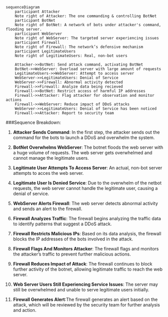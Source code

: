```mermaid
sequenceDiagram
    participant Attacker
    Note right of Attacker: The one commanding & controlling BotNet
    participant BotNet
    Note right of BotNet: A network of bots under attacker's command, flooding server.
    participant WebServer
    Note right of WebServer: The targeted server experiencing issues
    participant Firewall
    Note right of Firewall: The network’s defensive mechanism 
    participant LegitimateUsers
    Note right of LegitimateUsers: Real, non-bot users

    Attacker->>BotNet: Send attack command, activating BotNet
    BotNet->>WebServer: Overload server with large amount of requests
    LegitimateUsers->>WebServer: Attempt to access server
    WebServer->>LegitimateUsers: Denial of Service 
    WebServer->>Firewall: Abnormal activity detected
    Firewall->>Firewall: Analyze data being recieved
    Firewall->>BotNet: Restrict access of harmful IP addresses
    Firewall->>Attacker: Flag attacker for observation and monitor actions
    Firewall->>WebServer: Reduce impact of DDoS attacks
    WebServer->>LegitimateUsers: Denial of Service has been noticed
    Firewall->>Attacker: Report to security team

```

###Sequence Breakdown: 
1. **Attacker Sends Command**: In the first step, the attacker sends out the command for the bots to launch a DDoS and overwhelm the system. 
  
2. **BotNet Overwhelms WebServer**: The botnet floods the web server with a huge volume of requests. The web server gets overwhelmed and cannot manage the legitimate users.

3. **Legitimate User Attempts To Access Server**: An actual, non-bot server attempts to acces the web server.

4. **Legitimate User Is Denied Service**: Due to the overwhelm of the netbot requests, the web server cannot handle the legitimate user, causing a denial of service.  
  
5. **WebServer Alerts Firewall**: The web server detects abnormal activity and sends an alert to the firewall.
  
6. **Firewall Analyzes Traffic**: The firewall begins analyzing the traffic data to identify patterns that suggest a DDoS attack.
  
7. **Firewall Restricts Malicious IPs**: Based on its data analysis, the firewall blocks the IP addresses of the bots involved in the attack.
  
8. **Firewall Flags And Monitors Attacker**: The firewall flags and monitors the attacker’s traffic to prevent further malicious actions.
  
9. **Firewall Reduces Impact of Attack**: The firewall continues to block further activity of the botnet, allowing legitimate traffic to reach the web server.
  
10. **Web Server Users Still Experiencing Service Issues**: The server may still be overwhelmed and unable to serve legitimate users initially.

11. **Firewall Generates Alert**:The firewall generates an alert based on the attack, which will be reviewed by the security team for further analysis and action. 
  
